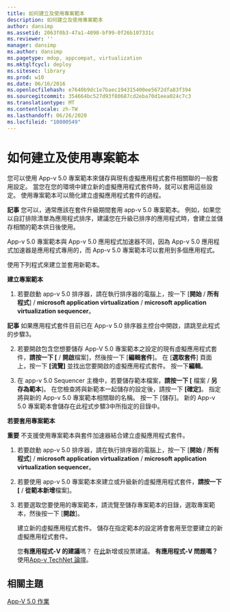 ```yaml
---
title: 如何建立及使用專案範本
description: 如何建立及使用專案範本
author: dansimp
ms.assetid: 2063f0b3-47a1-4090-bf99-0f26b107331c
ms.reviewer: ''
manager: dansimp
ms.author: dansimp
ms.pagetype: mdop, appcompat, virtualization
ms.mktglfcycl: deploy
ms.sitesec: library
ms.prod: w10
ms.date: 06/16/2016
ms.openlocfilehash: e7640b9dc1e7baec194315400ee5672dfa83f394
ms.sourcegitcommit: 354664bc527d93f80687cd2eba70d1eea024c7c3
ms.translationtype: MT
ms.contentlocale: zh-TW
ms.lasthandoff: 06/26/2020
ms.locfileid: "10800549"
---
```

# 如何建立及使用專案範本


您可以使用 App-v 5.0 專案範本來儲存與現有虛擬應用程式套件相關聯的一般套用設定。 當您在您的環境中建立新的虛擬應用程式套件時，就可以套用這些設定。 使用專案範本可以簡化建立虛擬應用程式套件的過程。

**記事** 您可以，通常應該在套件升級期間套用 app-v 5.0 專案範本。 例如，如果您以自訂排除清單為應用程式排序，建議您在升級已排序的應用程式時，會建立並儲存相關的範本供日後使用。

App-v 5.0 專案範本與 App-v 5.0 應用程式加速器不同，因為 App-v 5.0 應用程式加速器是應用程式專用的，而 App-v 5.0 專案範本可以套用到多個應用程式。

使用下列程式來建立並套用新範本。

**建立專案範本**

1.  若要啟動 app-v 5.0 排序器，請在執行排序器的電腦上，按一下 [**開始**  /  **所有程式**]  /  **microsoft application virtualization**  /  **microsoft application virtualization sequencer**。

**記事** 如果應用程式套件目前已在 App-v 5.0 排序器主控台中開啟，請跳至此程式的步驟3。

2. 若要開啟包含您想要儲存 App-V 5.0 專案範本之設定的現有虛擬應用程式套件，**請按一下 [**  /  **開啟**檔案]，然後按一下 [**編輯套件**]。 在 [**選取套件**] 頁面上，按一下 **[流覽]** 並找出您要開啟的虛擬應用程式套件。 按一下**編輯**。

3. 在 app-v 5.0 Sequencer 主機中，若要儲存範本檔案，**請按一下 [** 檔案  /  **另存為範本**]。 在您檢查將與新範本一起儲存的設定後，請按一下 **[確定]**。 指定將與新的 App-v 5.0 專案範本相關聯的名稱。 按一下 [儲存]。
   新的 App-v 5.0 專案範本會儲存在此程式步驟3中所指定的目錄中。

**若要套用專案範本**

**重要** 不支援使用專案範本與套件加速器結合建立虛擬應用程式套件。

1.  若要啟動 app-v 5.0 排序器，請在執行排序器的電腦上，按一下 [**開始**  /  **所有程式**]  /  **microsoft application virtualization**  /  **microsoft application virtualization sequencer**。

2.  若要使用 app-v 5.0 專案範本來建立或升級新的虛擬應用程式套件，**請按一下 [**  /  **從範本新增**檔案]。

3.  若要選取您要使用的專案範本，請流覽至儲存專案範本的目錄，選取專案範本，然後按一下 [**開啟**]。

    建立新的虛擬應用程式套件。 儲存在指定範本的設定將會套用至您要建立的新虛擬應用程式套件。

    您**有應用程式-V 的建議**嗎？ 在[此](http://appv.uservoice.com/forums/280448-microsoft-application-virtualization)新增或投票建議。 **有應用程式-V 問題嗎？** 使用[App-v TechNet 論壇](https://social.technet.microsoft.com/Forums/home?forum=mdopappv)。

## 相關主題


[App-V 5.0 作業](operations-for-app-v-50.md)










